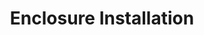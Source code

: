 ---
title: "Enclosure Installation"
description: "Enclosure installation and initial startup of the REPACSS cluster"
order: 3
---